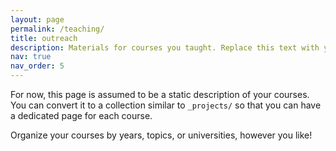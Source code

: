 ```yaml
---
layout: page
permalink: /teaching/
title: outreach
description: Materials for courses you taught. Replace this text with your description.
nav: true 
nav_order: 5
---
```


For now, this page is assumed to be a static description of your courses. You can convert it to a collection similar to `_projects/` so that you can have a dedicated page for each course.

Organize your courses by years, topics, or universities, however you like!
